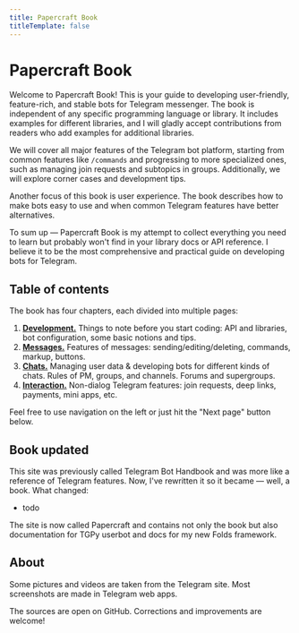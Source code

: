 ```yaml
---
title: Papercraft Book
titleTemplate: false
---
```


<script setup>
import { VPTeamMembers } from 'vitepress/theme'

const members = [
  {
    avatar: 'https://www.github.com/tm-a-t.png',
    name: 'Artyom Ivanov',
    title: 'Author',
    links: [
      { icon: 'github', link: 'https://github.com/tm-a-t' },
    ]
  },
  {
    avatar: 'https://www.github.com/vanutp.png',
    name: 'Ivan Filipenkov',
    title: 'Expert',
    links: [
      { icon: 'github', link: 'https://github.com/tm-a-t' },
    ]
  },
]
</script>


# Papercraft Book <Badge type="warning" text="Beta" />

Welcome to Papercraft Book!
This is your guide to developing user-friendly, feature-rich, and stable bots for Telegram messenger.
The book is independent of any specific programming language or library.
It includes examples for different libraries,
and I will gladly accept contributions from readers who add examples for additional libraries.

[//]: # (It is designed to be used together with library docs and Telegram API reference.)

We will cover all major features of the Telegram bot platform,
starting from common features like `/commands` and progressing to more specialized ones,
such as managing join requests and subtopics in groups.
Additionally, we will explore corner cases and development tips.

Another focus of this book is user experience.
The book describes how to make bots easy to use and when common Telegram features have better alternatives.

To sum up — Papercraft Book is my attempt to collect everything you need to learn but probably won't find
in your library docs or API reference.
I believe it to be the most comprehensive and practical guide on developing bots for Telegram.

## Table of contents

The book has four chapters, each divided into multiple pages:

1. [**Development.**](dev/basics)
   Things to note before you start coding: API and libraries, bot configuration, some basic notions and tips.
2. [**Messages.**](messages/sending)
   Features of messages: sending/editing/deleting, commands, markup, buttons.
3. [**Chats.**](chats/users) 
   Managing user data & developing bots for different kinds of chats.
   Rules of PM, groups, and channels. Forums and supergroups.
4. [**Interaction.**](interaction/join-requests) 
   Non-dialog Telegram features: join requests, deep links, payments, mini apps, etc.

Feel free to use navigation on the left or just hit the "Next page" button below.

## Book updated

This site was previously called Telegram Bot Handbook and was more like a reference of Telegram features.
Now, I've rewritten it so it became — well, a book. What changed:
- todo

The site is now called Papercraft and contains not only the book but also documentation 
for TGPy userbot and docs for my new Folds framework.

## About

<VPTeamMembers size="small" :members="members" />

Some pictures and videos are taken from the Telegram site. Most screenshots are made in Telegram web apps.

The sources are open on GitHub. Corrections and improvements are welcome!